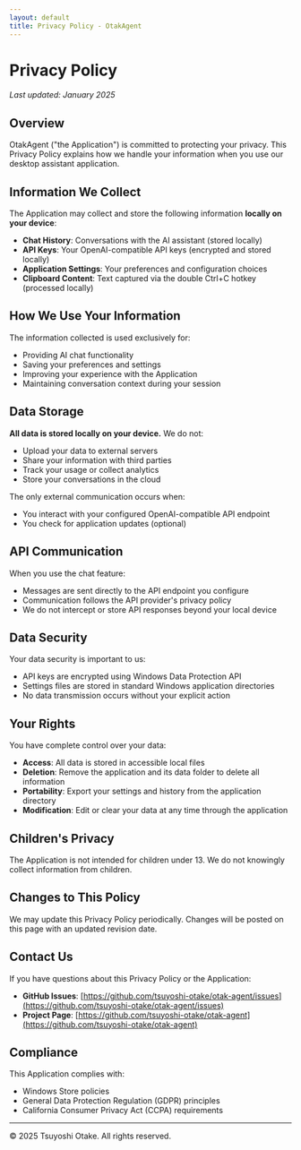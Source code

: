 ```yaml
---
layout: default
title: Privacy Policy - OtakAgent
---
```


# Privacy Policy

*Last updated: January 2025*

## Overview

OtakAgent ("the Application") is committed to protecting your privacy. This Privacy Policy explains how we handle your information when you use our desktop assistant application.

## Information We Collect

The Application may collect and store the following information **locally on your device**:

- **Chat History**: Conversations with the AI assistant (stored locally)
- **API Keys**: Your OpenAI-compatible API keys (encrypted and stored locally)
- **Application Settings**: Your preferences and configuration choices
- **Clipboard Content**: Text captured via the double Ctrl+C hotkey (processed locally)

## How We Use Your Information

The information collected is used exclusively for:

- Providing AI chat functionality
- Saving your preferences and settings
- Improving your experience with the Application
- Maintaining conversation context during your session

## Data Storage

**All data is stored locally on your device.** We do not:
- Upload your data to external servers
- Share your information with third parties
- Track your usage or collect analytics
- Store your conversations in the cloud

The only external communication occurs when:
- You interact with your configured OpenAI-compatible API endpoint
- You check for application updates (optional)

## API Communication

When you use the chat feature:
- Messages are sent directly to the API endpoint you configure
- Communication follows the API provider's privacy policy
- We do not intercept or store API responses beyond your local device

## Data Security

Your data security is important to us:
- API keys are encrypted using Windows Data Protection API
- Settings files are stored in standard Windows application directories
- No data transmission occurs without your explicit action

## Your Rights

You have complete control over your data:
- **Access**: All data is stored in accessible local files
- **Deletion**: Remove the application and its data folder to delete all information
- **Portability**: Export your settings and history from the application directory
- **Modification**: Edit or clear your data at any time through the application

## Children's Privacy

The Application is not intended for children under 13. We do not knowingly collect information from children.

## Changes to This Policy

We may update this Privacy Policy periodically. Changes will be posted on this page with an updated revision date.

## Contact Us

If you have questions about this Privacy Policy or the Application:

- **GitHub Issues**: [https://github.com/tsuyoshi-otake/otak-agent/issues](https://github.com/tsuyoshi-otake/otak-agent/issues)
- **Project Page**: [https://github.com/tsuyoshi-otake/otak-agent](https://github.com/tsuyoshi-otake/otak-agent)

## Compliance

This Application complies with:
- Windows Store policies
- General Data Protection Regulation (GDPR) principles
- California Consumer Privacy Act (CCPA) requirements

---

© 2025 Tsuyoshi Otake. All rights reserved.